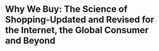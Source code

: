 # Why We Buy: The Science of Shopping-Updated and Revised for the Internet, the Global Consumer and Beyond

## 

